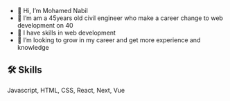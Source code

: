 - 👋 Hi, I’m Mohamed Nabil
- 👀 I’m am a 45years old civil engineer who make a career change to web development on 40
- 🌱 I have skills in web development
- 💞️ I’m looking to grow in my career and get more experience and knowledge 
## 🛠 Skills
Javascript, HTML, CSS, React, Next, Vue
<!---
MohNabil/MohNabil is a ✨ special ✨ repository because its `README.md` (this file) appears on your GitHub profile.
You can click the Preview link to take a look at your changes.
--->
